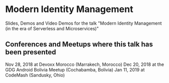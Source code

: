 # Modern Identity Management
Slides, Demos and Video Demos for the talk "Modern Identity Management (in the era of Serverless and Microservices)"

## Conferences and Meetups where this talk has been presented

Nov 28, 2018 at Devoxx Morocco (Marrakech, Morocco)
Dec 20, 2018 at the GDG Android Bolivia Meetup (Cochabamba, Bolivia)
Jan 11, 2019 at CodeMash (Sandusky, Ohio)
